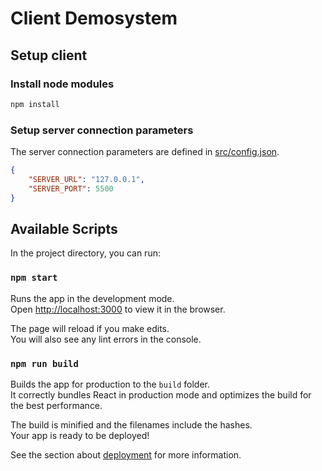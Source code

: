 # Client Demosystem

## Setup client
### Install node modules
```bash
npm install
```

### Setup server connection parameters
The server connection parameters are defined in [src/config.json](src/config.json).
```JSON
{
    "SERVER_URL": "127.0.0.1",
    "SERVER_PORT": 5500
}
```

## Available Scripts

In the project directory, you can run:

### `npm start`

Runs the app in the development mode.\
Open [http://localhost:3000](http://localhost:3000) to view it in the browser.

The page will reload if you make edits.\
You will also see any lint errors in the console.

### `npm run build`

Builds the app for production to the `build` folder.\
It correctly bundles React in production mode and optimizes the build for the best performance.

The build is minified and the filenames include the hashes.\
Your app is ready to be deployed!

See the section about [deployment](https://facebook.github.io/create-react-app/docs/deployment) for more information.
